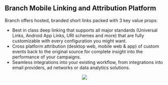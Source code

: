 ## Branch Mobile Linking and Attribution Platform

Branch offers hosted, branded short links packed with 3 key value props:

- Best in class deep linking that supports all major standards (Universal Links, Android App Links, URI schemes and more) that are fully customizable with every configuration you might want.
- Cross platform attribution (desktop web, mobile web & app) of custom events back to the original source for complete insight into the performance of your campaigns.
- Seamless integrations into your existing workflow, from integrations into email providers, ad networks or data analytics solutions.

<p align="center">
  <a href="https://youtu.be/MXgLQ8QDXk8"><img class="branch-image-override" src="https://i.imgur.com/NF2NEDn.gif"/></a>
</p>
<!-- 
## Getting started

- #### Basic integration

    ||| 
    |:-:|:-:|:-:
    | Integrate your app | Create and share deep links | Track analytics
    |![image](https://d3js.org/ex/box.png)|![image](https://d3js.org/ex/bubble.png)|![image](https://d3js.org/ex/bullet.png)

- #### Convert app users

    ||| 
    |:-:|:-:|:-:
    | Links to app | Website to app | Desktop to app
    |![image](https://d3js.org/ex/box.png)|![image](https://d3js.org/ex/bubble.png)|![image](https://d3js.org/ex/bullet.png)
    | Emails to app | Ads to app |
    |![image](https://d3js.org/ex/box.png)|![image](https://d3js.org/ex/bubble.png)|

- #### Share app content

    ||| 
    |:-:|:-:|:-:
    | Invites | Referrals | Content Navigation
    |![image](https://d3js.org/ex/box.png)|![image](https://d3js.org/ex/bubble.png)|![image](https://d3js.org/ex/bullet.png)

- #### Track app engagement

    ||| 
    |:-:|:-:|:-:
    | Link | Users | Content
    |![image](https://d3js.org/ex/box.png)|![image](https://d3js.org/ex/bubble.png)|![image](https://d3js.org/ex/bullet.png)
    | Campaigns | Attribution | Revenue
    |![image](https://d3js.org/ex/box.png)|![image](https://d3js.org/ex/bubble.png)|![image](https://d3js.org/ex/bullet.png)

- Opening URL clicks to app users
    + Install and open your app with a simple link click
        + Deep linking 
        + Content navigation on app open
        + Deep link emails 
- Convert web users to app users
    - continue where they left off, seamless experience
        - journeys
        - deep views
* Convert desktop users to app users
    - Give the user the best experience
        - text me the app
- Share content between users
    + In-app content sharing
        * invites
        + deferred deep linking
        + referrals
- Better social, email, and SMS campaigns
    + Increase your reach, acquisition, conversation, and retention
        * deep link feeds 
-->
